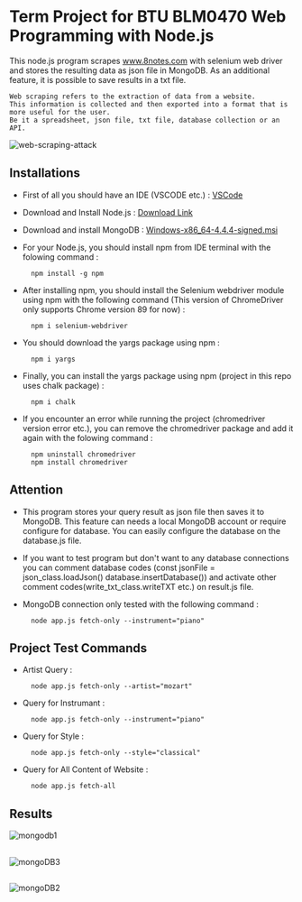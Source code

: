 # Term Project for BTU BLM0470 Web Programming with Node.js
This node.js program scrapes www.8notes.com with selenium web driver and stores the resulting data as json file in MongoDB. As an additional feature, it is possible to save results in a txt file.

    Web scraping refers to the extraction of data from a website. 
    This information is collected and then exported into a format that is more useful for the user. 
    Be it a spreadsheet, json file, txt file, database collection or an API.

![web-scraping-attack](https://user-images.githubusercontent.com/43846778/120050147-02e7ca00-c025-11eb-8401-03d69f6eda8e.jpg)
##

## Installations
* First of all you should have an IDE (VSCODE etc.) : [VSCode](https://code.visualstudio.com/)
* Download and Install Node.js : [Download Link](https://nodejs.org/en/)
* Download and install MongoDB : [Windows-x86_64-4.4.4-signed.msi](https://fastdl.mongodb.org/windows/mongodb-windows-x86_64-4.4.4-signed.msi)
* For your Node.js, you should install npm from IDE terminal with the folowing command :
               
        npm install -g npm
        
* After installing npm, you should install the Selenium webdriver module using npm with the following command (This version of ChromeDriver only supports Chrome version 89 for now) :

        npm i selenium-webdriver
        
 

* You should download the yargs package using npm : 

        npm i yargs
        
        
* Finally, you can install the yargs package using npm (project in this repo uses chalk package) : 

        npm i chalk

* If you encounter an error while running the project (chromedriver version error etc.), you can remove the chromedriver package and add it again with the folowing command :
        
        npm uninstall chromedriver
        npm install chromedriver

        
##

## Attention

* This program stores your query result as json file then saves it to MongoDB. This feature can needs a local MongoDB account or require configure for database. You can easily configure the database on the database.js file. 
* If you want to test program but don't want to any database connections you can comment database codes (const jsonFile = json_class.loadJson() database.insertDatabase()) and activate other comment codes(write_txt_class.writeTXT etc.) on result.js file.

* MongoDB connection only tested with the following command :

        node app.js fetch-only --instrument="piano"      


##

## Project Test Commands
* Artist Query :

        node app.js fetch-only --artist="mozart" 
        
* Query for Instrumant :

        node app.js fetch-only --instrument="piano" 
        
* Query for Style  :

        node app.js fetch-only --style="classical"
        

* Query for All Content of Website  :

        node app.js fetch-all
        
##

## Results
![mongodb1](https://user-images.githubusercontent.com/43846778/120052566-9a054f80-c02e-11eb-9060-a844fc46ac7d.jpg)
##
![mongoDB3](https://user-images.githubusercontent.com/43846778/120052733-5c54f680-c02f-11eb-99a6-956a613e3ccc.jpg)
##
![mongoDB2](https://user-images.githubusercontent.com/43846778/120052729-59f29c80-c02f-11eb-9f2b-693fccd31538.jpg)







